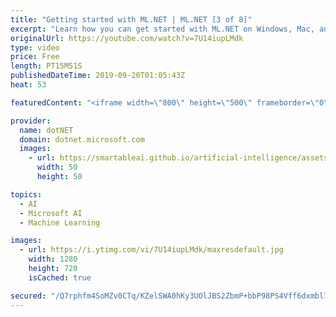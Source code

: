 ```yaml
---
title: "Getting started with ML.NET | ML.NET [3 of 8]"
excerpt: "Learn how you can get started with ML.NET on Windows, Mac, and Linux using tools (ML.NET Model Builder, ML.NET CLI) or code-first using ML.NET API.   Follow Pranav Rastogi: https://twitter.com/rustd  Watch the entire series here: https://aka.ms/dotnet3-mlnet Download Visual Studio 2019 here: https://aka.ms/VisualStudio-dotnetconf19"
originalUrl: https://youtube.com/watch?v=7U14iupLMdk
type: video
price: Free
length: PT15M51S
publishedDateTime: 2019-09-20T01:05:43Z
heat: 53

featuredContent: "<iframe width=\"800\" height=\"500\" frameborder=\"0\" src=\"https://www.youtube.com/embed/7U14iupLMdk\" allow=\"accelerometer; autoplay; encrypted-media; gyroscope; picture-in-picture\" allowfullscreen></iframe>"

provider:
  name: dotNET
  domain: dotnet.microsoft.com
  images:
    - url: https://smartableai.github.io/artificial-intelligence/assets/images/organizations/dotnet.microsoft.com-50x50.jpg
      width: 50
      height: 50

topics:
  - AI
  - Microsoft AI
  - Machine Learning

images:
  - url: https://i.ytimg.com/vi/7U14iupLMdk/maxresdefault.jpg
    width: 1280
    height: 720
    isCached: true

secured: "/Q7rphfm4SoMZv0CTq/KZelSWA0hKy3UOlJBS2ZbmP+bbP98PS4Vff6dxmbl7c20qcn9o2SU3TMflhJ+6MqWWC+4ahmck8Hd0REDl/VuxbtHaZ895wEqim/0EpdH+Ucya8B6zIv30hKGwzEFfsLz723x/m6kH0vlK7k4mI/atEj65UNgzFKr9mN38qf8cwTGxTdel4pqDi0jAo/hv/IpNuBqQbbwYaelF95VUMtzzeoeOnMMkGbfF0I4epgdpxgRrnOpiwMmkjrE0SJWiPL18b1GqrKuwq+NFmGp2I1/lOSDsRnphm5hKn3XKlkEk7/lSDRM9G9SNvwkgafEvL5w8eQ0Ag/8Z3H3cRv0ElzOSebLy18Eu48uU7iH6aylzPQ1/raGUeQ6R1zHe8Q0ig8j/cBirq3WeC/cosNDuoQ1VeI=;cCYi30u4/hM2BQ81Jtd4HA=="
---
```


